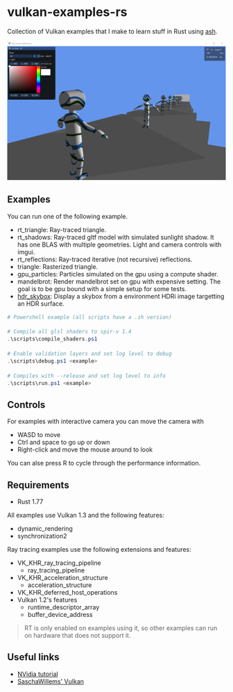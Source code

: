 # vulkan-examples-rs

Collection of Vulkan examples that I make to learn stuff in Rust using [ash][ash].

![screenshot](media/screenshot.png "Screenshot")

## Examples

You can run one of the following example.

- rt_triangle: Ray-traced triangle.
- rt_shadows: Ray-traced gltf model with simulated sunlight shadow. It has one BLAS with multiple geometries. Light and camera controls with imgui.
- rt_reflections: Ray-traced iterative (not recursive) reflections.
- triangle: Rasterized triangle.
- gpu_particles: Particles simulated on the gpu using a compute shader.
- mandelbrot: Render mandelbrot set on gpu with expensive setting. The goal is to be gpu bound with a simple setup for some tests.
- [hdr_skybox](crates/examples/hdr_skybox/): Display a skybox from a environment HDRi image targetting an HDR surface.

```ps1
# Powershell example (all scripts have a .sh version)

# Compile all glsl shaders to spir-v 1.4
.\scripts\compile_shaders.ps1

# Enable validation layers and set log level to debug
.\scripts\debug.ps1 <example>

# Compiles with --release and set log level to info
.\scripts\run.ps1 <example>
```

## Controls

For examples with interactive camera you can move the camera with 
- WASD to move
- Ctrl and space to go up or down
- Right-click and move the mouse around to look

You can alse press R to cycle through the performance information.

## Requirements

- Rust 1.77

All examples use Vulkan 1.3 and the following features:

- dynamic_rendering
- synchronization2

Ray tracing examples use the following extensions and features:

- VK_KHR_ray_tracing_pipeline
    - ray_tracing_pipeline
- VK_KHR_acceleration_structure
    - acceleration_structure
- VK_KHR_deferred_host_operations
- Vulkan 1.2's features
    - runtime_descriptor_array
    - buffer_device_address

> RT is only enabled on examples using it, so other examples can run on hardware that does not support it.

## Useful links

- [NVidia tutorial](https://nvpro-samples.github.io/vk_raytracing_tutorial_KHR/)
- [SaschaWillems' Vulkan](https://github.com/SaschaWillems/Vulkan)

[ash]: https://github.com/MaikKlein/ash
